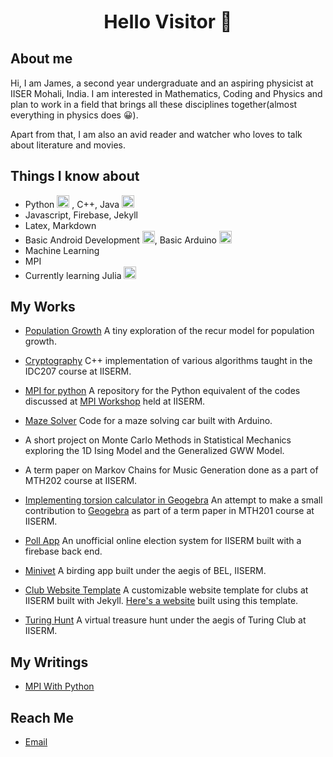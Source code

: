 <div style="font-weight: bold; font-size: 30px">
    <center>Hello Visitor 👋</center>
</div>

## About me

Hi, I am James, a second year undergraduate and an aspiring physicist at IISER Mohali, India. I am interested in Mathematics, Coding and Physics and plan to work in a field that brings all these disciplines together(almost everything in physics does 😀). 

Apart from that, I am also an avid reader and watcher who loves to talk about literature and movies.

## Things I know about

- Python <img src="https://icons.iconarchive.com/icons/cornmanthe3rd/plex/256/Other-python-icon.png" alt="python" width="20" height="20"/> , C++, Java <img src="https://icons.iconarchive.com/icons/dakirby309/simply-styled/256/Java-icon.png" alt="Java" width="20" height="20"/>
- Javascript, Firebase, Jekyll
- Latex, Markdown
- Basic Android Development <img src="https://icons.iconarchive.com/icons/martz90/circle/128/android-icon.png" width="20" height="20">, Basic Arduino <img src="https://camo.githubusercontent.com/b3a1cdd20d0f308634ddd4598cdaa729c2d77047f51e66fa7206b9b4bac94c23/68747470733a2f2f63646e2e776f726c64766563746f726c6f676f2e636f6d2f6c6f676f732f61726475696e6f2d312e737667" width="20" height="20">
- Machine Learning
- MPI
- Currently learning Julia <img src="https://icons.iconarchive.com/icons/papirus-team/papirus-apps/128/julia-icon.png" width="20" height="20">

## My Works

- [Population Growth](https://github.com/James471/Population-Growth-Model) A tiny exploration of the recur model for population growth.

- [Cryptography](https://github.com/James471/IDC207) C++ implementation of various algorithms taught in the IDC207 course at IISERM.
- [MPI for python](https://github.com/James471/MPI_For_Python) A repository for the Python equivalent of the codes discussed at [MPI Workshop](https://sites.google.com/view/mpi-workshop/) held at IISERM.
- [Maze Solver](https://github.com/James471/Arduino) Code for a maze solving car built with Arduino.
- A short project on Monte Carlo Methods in Statistical Mechanics exploring the 1D Ising Model and the Generalized GWW Model.
- A term paper on Markov Chains for Music Generation done as a part of MTH202 course at IISERM.
- [Implementing torsion calculator in Geogebra](https://github.com/James471/geogebra) An attempt to make a small contribution to [Geogebra](https://www.geogebra.org) as part of a term paper in MTH201 course at IISERM.
- [Poll App](https://iiserm.github.io/poll-app) An unofficial online election system for IISERM built with a firebase back end.
- [Minivet](http://manjarijain.net/Minivet.html) A birding app built under the aegis of BEL, IISERM.
- [Club Website Template](https://github.com/James471/club-website-template) A customizable website template for clubs at IISERM built with Jekyll. [Here's a website](https://James471.github.io/club-website-template) built using this template.
- [Turing Hunt](https://github.com/James471/turing-hunt) A virtual treasure hunt under the aegis of Turing Club at IISERM.

## My Writings

- [MPI With Python](https://james471.medium.com/mpi-with-python-1e02bea43b7c)

## Reach Me

- [Email](mailto:ms19117@iisermohali.ac.in)

<!--
**James471/James471** is a ✨ _special_ ✨ repository because its `README.md` (this file) appears on your GitHub profile.

Here are some ideas to get you started:

- 🔭 I’m currently working on ...
- 🌱 I’m currently learning ...
- 👯 I’m looking to collaborate on ...
- 🤔 I’m looking for help with ...
- 💬 Ask me about ...
- 📫 How to reach me: ...
- 😄 Pronouns: ...
- ⚡ Fun fact: ...
-->
